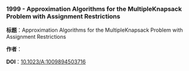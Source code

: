 ### 1999 - Approximation Algorithms for the MultipleKnapsack Problem with Assignment Restrictions

**标题**：Approximation Algorithms for the MultipleKnapsack Problem with Assignment Restrictions

**作者**：

**DOI**：[10.1023/A:1009894503716](https://www.researchgate.net/deref/http%3A%2F%2Fdx.doi.org%2F10.1023%2FA%3A1009894503716)

